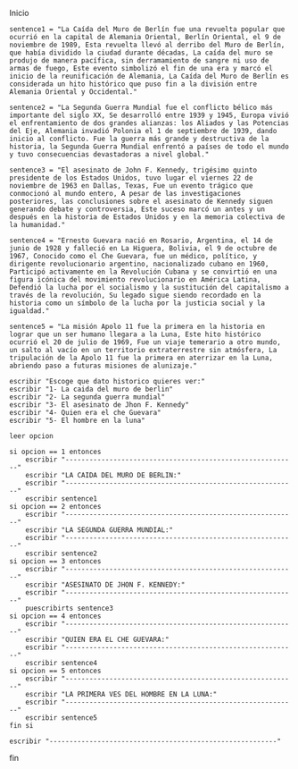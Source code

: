 Inicio

    sentence1 = "La Caída del Muro de Berlín fue una revuelta popular que ocurrió en la capital de Alemania Oriental, Berlín Oriental, el 9 de noviembre de 1989, Esta revuelta llevó al derribo del Muro de Berlín, que había dividido la ciudad durante décadas, La caída del muro se produjo de manera pacífica, sin derramamiento de sangre ni uso de armas de fuego, Este evento simbolizó el fin de una era y marcó el inicio de la reunificación de Alemania, La Caída del Muro de Berlín es considerada un hito histórico que puso fin a la división entre Alemania Oriental y Occidental."

    sentence2 = "La Segunda Guerra Mundial fue el conflicto bélico más importante del siglo XX, Se desarrolló entre 1939 y 1945, Europa vivió el enfrentamiento de dos grandes alianzas: los Aliados y las Potencias del Eje, Alemania invadió Polonia el 1 de septiembre de 1939, dando inicio al conflicto. Fue la guerra más grande y destructiva de la historia, la Segunda Guerra Mundial enfrentó a países de todo el mundo y tuvo consecuencias devastadoras a nivel global."

    sentence3 = "El asesinato de John F. Kennedy, trigésimo quinto presidente de los Estados Unidos, tuvo lugar el viernes 22 de noviembre de 1963 en Dallas, Texas, Fue un evento trágico que conmocionó al mundo entero, A pesar de las investigaciones posteriores, las conclusiones sobre el asesinato de Kennedy siguen generando debate y controversia, Este suceso marcó un antes y un después en la historia de Estados Unidos y en la memoria colectiva de la humanidad."

    sentence4 = "Ernesto Guevara nació en Rosario, Argentina, el 14 de junio de 1928 y falleció en La Higuera, Bolivia, el 9 de octubre de 1967, Conocido como el Che Guevara, fue un médico, político, y dirigente revolucionario argentino, nacionalizado cubano en 1960, Participó activamente en la Revolución Cubana y se convirtió en una figura icónica del movimiento revolucionario en América Latina, Defendió la lucha por el socialismo y la sustitución del capitalismo a través de la revolución, Su legado sigue siendo recordado en la historia como un símbolo de la lucha por la justicia social y la igualdad."

    sentence5 = "La misión Apolo 11 fue la primera en la historia en lograr que un ser humano llegara a la Luna, Este hito histórico ocurrió el 20 de julio de 1969, Fue un viaje temerario a otro mundo, un salto al vacío en un territorio extraterrestre sin atmósfera, La tripulación de la Apolo 11 fue la primera en aterrizar en la Luna, abriendo paso a futuras misiones de alunizaje."

    escribir "Escoge que dato historico quieres ver:"
    escribir "1- La caida del muro de berlin"
    escribir "2- La segunda guerra mundial"
    escribir "3- El asesinato de Jhon F. Kennedy"
    escribir "4- Quien era el che Guevara"
    escribir "5- El hombre en la luna"

    leer opcion

    si opcion == 1 entonces
        escribir "----------------------------------------------------------"
        escribir "LA CAIDA DEL MURO DE BERLIN:"
        escribir "----------------------------------------------------------"
        escribir sentence1
    si opcion == 2 entonces
        escribir "----------------------------------------------------------"
        escribir "LA SEGUNDA GUERRA MUNDIAL:"
        escribir "----------------------------------------------------------"
        escribir sentence2
    si opcion == 3 entonces
        escribir "----------------------------------------------------------"
        escribir "ASESINATO DE JHON F. KENNEDY:"
        escribir "----------------------------------------------------------"
        puescribirts sentence3
    si opcion == 4 entonces
        escribir "----------------------------------------------------------"
        escribir "QUIEN ERA EL CHE GUEVARA:"
        escribir "----------------------------------------------------------"
        escribir sentence4
    si opcion == 5 entonces
        escribir "----------------------------------------------------------"
        escribir "LA PRIMERA VES DEL HOMBRE EN LA LUNA:"
        escribir "----------------------------------------------------------"
        escribir sentence5
    fin si

    escribir "---------------------------------------------------------"

fin